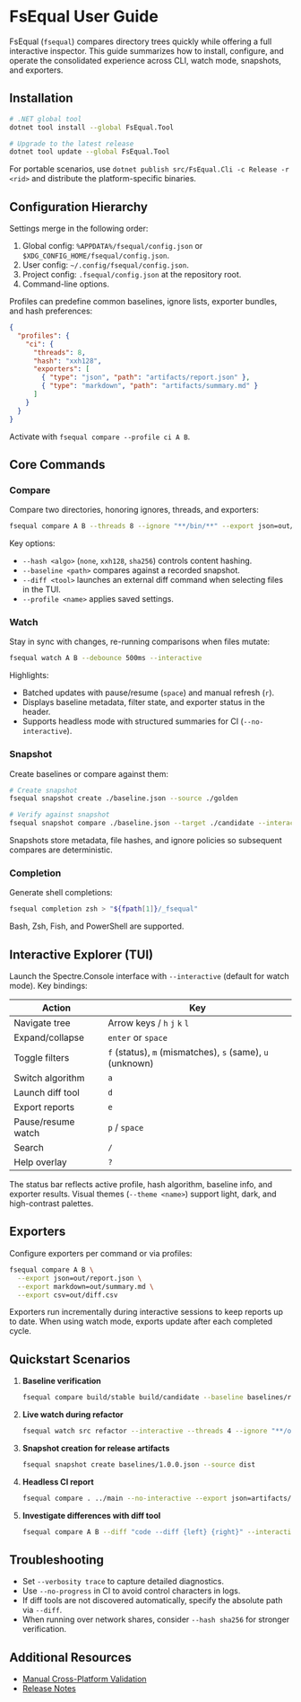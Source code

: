 # FsEqual User Guide

FsEqual (`fsequal`) compares directory trees quickly while offering a full interactive inspector. This guide summarizes how to install, configure, and operate the consolidated experience across CLI, watch mode, snapshots, and exporters.

## Installation

```bash
# .NET global tool
dotnet tool install --global FsEqual.Tool

# Upgrade to the latest release
dotnet tool update --global FsEqual.Tool
```

For portable scenarios, use `dotnet publish src/FsEqual.Cli -c Release -r <rid>` and distribute the platform-specific binaries.

## Configuration Hierarchy

Settings merge in the following order:

1. Global config: `%APPDATA%/fsequal/config.json` or `$XDG_CONFIG_HOME/fsequal/config.json`.
2. User config: `~/.config/fsequal/config.json`.
3. Project config: `.fsequal/config.json` at the repository root.
4. Command-line options.

Profiles can predefine common baselines, ignore lists, exporter bundles, and hash preferences:

```json
{
  "profiles": {
    "ci": {
      "threads": 8,
      "hash": "xxh128",
      "exporters": [
        { "type": "json", "path": "artifacts/report.json" },
        { "type": "markdown", "path": "artifacts/summary.md" }
      ]
    }
  }
}
```

Activate with `fsequal compare --profile ci A B`.

## Core Commands

### Compare

Compare two directories, honoring ignores, threads, and exporters:

```bash
fsequal compare A B --threads 8 --ignore "**/bin/**" --export json=out/report.json
```

Key options:

- `--hash <algo>` (`none`, `xxh128`, `sha256`) controls content hashing.
- `--baseline <path>` compares against a recorded snapshot.
- `--diff <tool>` launches an external diff command when selecting files in the TUI.
- `--profile <name>` applies saved settings.

### Watch

Stay in sync with changes, re-running comparisons when files mutate:

```bash
fsequal watch A B --debounce 500ms --interactive
```

Highlights:

- Batched updates with pause/resume (`space`) and manual refresh (`r`).
- Displays baseline metadata, filter state, and exporter status in the header.
- Supports headless mode with structured summaries for CI (`--no-interactive`).

### Snapshot

Create baselines or compare against them:

```bash
# Create snapshot
fsequal snapshot create ./baseline.json --source ./golden

# Verify against snapshot
fsequal snapshot compare ./baseline.json --target ./candidate --interactive
```

Snapshots store metadata, file hashes, and ignore policies so subsequent compares are deterministic.

### Completion

Generate shell completions:

```bash
fsequal completion zsh > "${fpath[1]}/_fsequal"
```

Bash, Zsh, Fish, and PowerShell are supported.

## Interactive Explorer (TUI)

Launch the Spectre.Console interface with `--interactive` (default for watch mode). Key bindings:

| Action | Key |
| --- | --- |
| Navigate tree | Arrow keys / `h` `j` `k` `l` |
| Expand/collapse | `enter` or `space` |
| Toggle filters | `f` (status), `m` (mismatches), `s` (same), `u` (unknown) |
| Switch algorithm | `a` |
| Launch diff tool | `d` |
| Export reports | `e` |
| Pause/resume watch | `p` / `space` |
| Search | `/` |
| Help overlay | `?` |

The status bar reflects active profile, hash algorithm, baseline info, and exporter results. Visual themes (`--theme <name>`) support light, dark, and high-contrast palettes.

## Exporters

Configure exporters per command or via profiles:

```bash
fsequal compare A B \
  --export json=out/report.json \
  --export markdown=out/summary.md \
  --export csv=out/diff.csv
```

Exporters run incrementally during interactive sessions to keep reports up to date. When using watch mode, exports update after each completed cycle.

## Quickstart Scenarios

1. **Baseline verification**
   ```bash
   fsequal compare build/stable build/candidate --baseline baselines/release.json --profile ci
   ```
2. **Live watch during refactor**
   ```bash
   fsequal watch src refactor --interactive --threads 4 --ignore "**/obj/**"
   ```
3. **Snapshot creation for release artifacts**
   ```bash
   fsequal snapshot create baselines/1.0.0.json --source dist
   ```
4. **Headless CI report**
   ```bash
   fsequal compare . ../main --no-interactive --export json=artifacts/report.json --export markdown=artifacts/summary.md
   ```
5. **Investigate differences with diff tool**
   ```bash
   fsequal compare A B --diff "code --diff {left} {right}" --interactive
   ```

## Troubleshooting

- Set `--verbosity trace` to capture detailed diagnostics.
- Use `--no-progress` in CI to avoid control characters in logs.
- If diff tools are not discovered automatically, specify the absolute path via `--diff`.
- When running over network shares, consider `--hash sha256` for stronger verification.

## Additional Resources

- [Manual Cross-Platform Validation](manual-validation.md)
- [Release Notes](release-notes.md)

